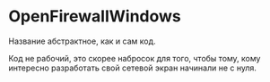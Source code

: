# OpenFirewallWindows
Название абстрактное, как и сам код.

Код не рабочий, это скорее набросок для того, чтобы тому, кому интересно разработать свой сетевой экран начинали не с нуля.
